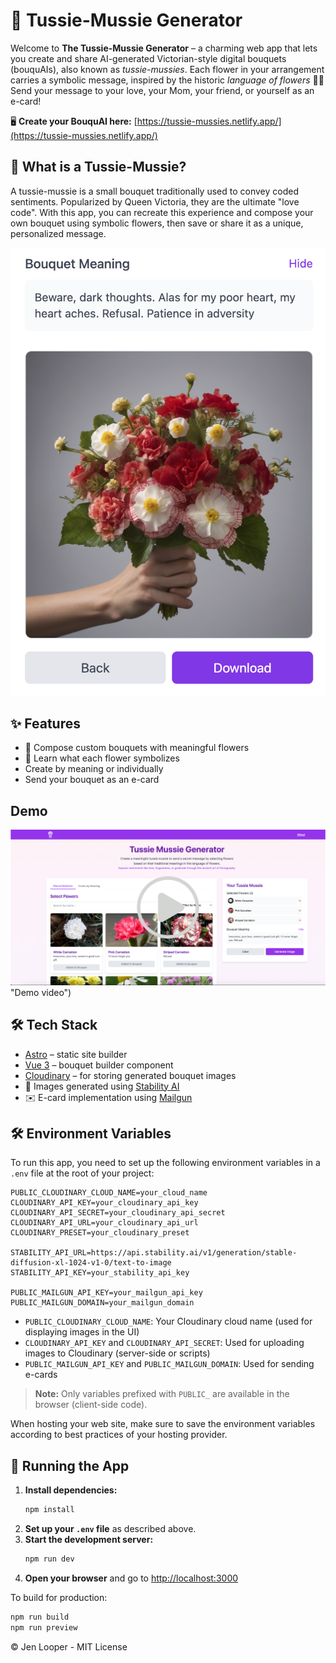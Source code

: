 # 💐 Tussie-Mussie Generator

Welcome to **The Tussie-Mussie Generator** – a charming web app that lets you create and share AI-generated Victorian-style digital bouquets (bouquAIs), also known as *tussie-mussies*. Each flower in your arrangement carries a symbolic message, inspired by the historic *language of flowers* 🌸✨ Send your message to your love, your Mom, your friend, or yourself as an e-card!

🖥️ **Create your BouquAI here:** [https://tussie-mussies.netlify.app/](https://tussie-mussies.netlify.app/)

## 🌼 What is a Tussie-Mussie?

A tussie-mussie is a small bouquet traditionally used to convey coded sentiments. Popularized by Queen Victoria, they are the ultimate "love code". With this app, you can recreate this experience and compose your own bouquet using symbolic flowers, then save or share it as a unique, personalized message.

![Preview of a digital bouquet](./bouquet-sample.png)



## ✨ Features

- 🌷 Compose custom bouquets with meaningful flowers
- 📖 Learn what each flower symbolizes
- Create by meaning or individually
- Send your bouquet as an e-card

## Demo

[![Demo video](demo.png)](https://youtu.be/L8H4SnNUeDs) "Demo video")

## 🛠 Tech Stack

- [Astro](https://astro.build/) – static site builder
- [Vue 3](https://vuejs.org/) – bouquet builder component
- [Cloudinary](https://cloudinary.com/) – for storing generated bouquet images
- 🤖 Images generated using [Stability AI](https://stability.ai/)
- ✉️ E-card implementation using [Mailgun](https://mailgun.com)

## 🛠 Environment Variables

To run this app, you need to set up the following environment variables in a `.env` file at the root of your project:

```
PUBLIC_CLOUDINARY_CLOUD_NAME=your_cloud_name
CLOUDINARY_API_KEY=your_cloudinary_api_key
CLOUDINARY_API_SECRET=your_cloudinary_api_secret
CLOUDINARY_API_URL=your_cloudinary_api_url
CLOUDINARY_PRESET=your_cloudinary_preset

STABILITY_API_URL=https://api.stability.ai/v1/generation/stable-diffusion-xl-1024-v1-0/text-to-image
STABILITY_API_KEY=your_stability_api_key

PUBLIC_MAILGUN_API_KEY=your_mailgun_api_key
PUBLIC_MAILGUN_DOMAIN=your_mailgun_domain
```

- `PUBLIC_CLOUDINARY_CLOUD_NAME`: Your Cloudinary cloud name (used for displaying images in the UI)
- `CLOUDINARY_API_KEY` and `CLOUDINARY_API_SECRET`: Used for uploading images to Cloudinary (server-side or scripts)
- `PUBLIC_MAILGUN_API_KEY` and `PUBLIC_MAILGUN_DOMAIN`: Used for sending e-cards

> **Note:** Only variables prefixed with `PUBLIC_` are available in the browser (client-side code).

When hosting your web site, make sure to save the environment variables according to best practices of your hosting provider.

## 🚀 Running the App

1. **Install dependencies:**
   ```sh
   npm install
   ```
2. **Set up your `.env` file** as described above.
3. **Start the development server:**
   ```sh
   npm run dev
   ```
4. **Open your browser** and go to [http://localhost:3000](http://localhost:3000)

To build for production:
```sh
npm run build
npm run preview
```

&copy; Jen Looper - MIT License
